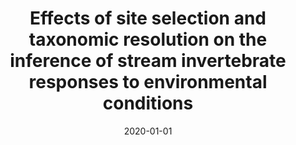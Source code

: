 ---
title: "Effects of site selection and taxonomic resolution on the inference of stream invertebrate responses to environmental conditions"
authors:
- Caradima, B.
- Reichert, P.
- Schuwirth, N.
date: "2020-01-01"

publication: "Freshwater Science"

links:
    doi: https://doi.org/10.1086/709024
    pdf: https://www.dora.lib4ri.ch/eawag/islandora/object/eawag:21111
    code: https://github.com/bcaradima/inv_sdm
---